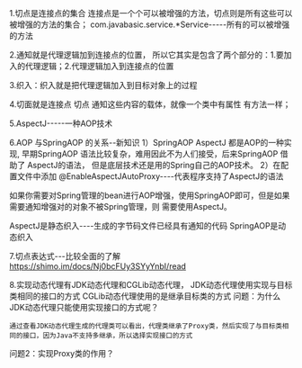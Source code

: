 1.切点是连接点的集合
    连接点是一个个可以被增强的方法，切点则是所有这些可以被增强的方法的集合；
    com.javabasic.service.*Service-----所有的可以被增强的方法

2.通知就是代理逻辑加到连接点的位置，
    所以它其实是包含了两个部分的：1.要加入的代理逻辑；2.代理逻辑加入到连接点的位置

3.织入：织入就是把代理逻辑加入到目标对象上的过程

4.切面就是连接点  切点 通知这些内容的载体，就像一个类中有属性 有方法一样；


5.AspectJ-----一种AOP技术

6.AOP 与SpringAOP 的关系--新知识
  1）SpringAOP AspectJ 都是AOP的一种实现,
        早期SpringAOP 语法比较复杂，难用因此不为人们接受，后来SpringAOP 借助了 AspectJ的语法，
        但是底层技术还是用的Spring自己的AOP技术。
  2）在配置文件中添加 @EnableAspectJAutoProxy----代表程序支持了AspectJ的语法

  如果你需要对Spring管理的bean进行AOP增强，使用SpringAOP即可，但是如果需要通知增强对的对象不被Spring管理，则
  需要使用AspectJ。

  AspectJ是静态织入----生成的字节码文件已经具有通知的代码
  SpringAOP是动态织入

7.切点表达式---比较全面的了解
   https://shimo.im/docs/Nj0bcFUy3SYyYnbI/read


8.实现动态代理有JDK动态代理和CGLib动态代理，
    JDK动态代理使用实现与目标类相同的接口的方式
    CGLib动态代理使用的是继承目标类的方式
   问题：为什么JDK动态代理只能使用实现接口的方式呢？

    通过查看JDK动态代理生成的代理类可以看出，代理类继承了Proxy类，然后实现了与目标类相同的接口，因为Java不支持多继承，所以选择实现接口的方式

   问题2：实现Proxy类的作用？








